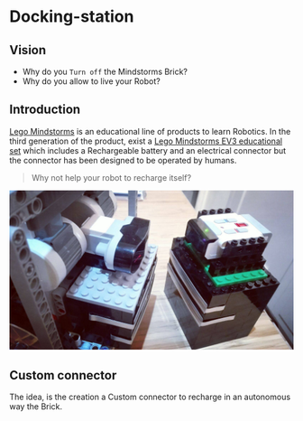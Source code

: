 # Docking-station

## Vision

- Why do you `Turn off` the Mindstorms Brick?
- Why do you allow to live your Robot?

## Introduction

[Lego Mindstorms](https://www.lego.com/en-us/mindstorms/) is an educational line of products to learn Robotics.
In the third generation of the product, exist a [Lego Mindstorms EV3 educational set](https://education.lego.com/en-us/products/lego-mindstorms-education-ev3-core-set-/5003400)
which includes a Rechargeable battery and an electrical connector but the connector has been 
designed to be operated by humans.

> Why not help your robot to recharge itself?

![](./docs/images/connector.jpg)

## Custom connector

The idea, is the creation a Custom connector to recharge in an autonomous way the Brick.





